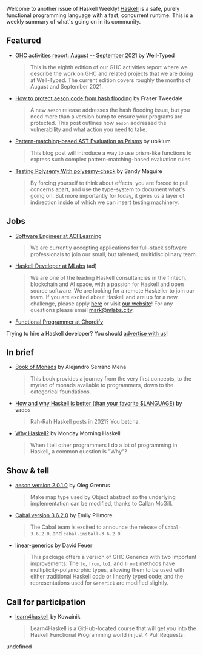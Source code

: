 Welcome to another issue of Haskell Weekly!
[Haskell](https://www.haskell.org) is a safe, purely functional programming language with a fast, concurrent runtime.
This is a weekly summary of what's going on in its community.

## Featured

- [GHC activities report: August -- September 2021](https://well-typed.com/blog/2021/10/ghc-2021-08-2021-09/) by Well-Typed
  > This is the eighth edition of our GHC activities report where we describe the work on GHC and related projects that we are doing at Well-Typed. The current edition covers roughly the months of August and September 2021.

- [How to protect aeson code from hash flooding](https://frasertweedale.github.io/blog-fp/posts/2021-10-12-aeson-hash-flooding-protection.html) by Fraser Tweedale
  > A new `aeson` release addresses the hash flooding issue, but you need more than a version bump to ensure your programs are protected. This post outlines how `aeson` addressed the vulnerability and what action you need to take.

- [Pattern-matching-based AST Evaluation as Prisms](https://ubikium.gitlab.io/portfolio/2021-10-10-pattern-matching-as-prisms.html) by ubikium
  > This blog post will introduce a way to use prism-like functions to express such complex pattern-matching-based evaluation rules.

- [Testing Polysemy With polysemy-check](https://reasonablypolymorphic.com/blog/polysemy-check/) by Sandy Maguire
  > By forcing yourself to think about effects, you are forced to pull concerns apart, and use the type-system to document what's going on. But more importantly for today, it gives us a layer of indirection inside of which we can insert testing machinery.

## Jobs

- [Software Engineer at ACI Learning](https://acilearning.applytojob.com/apply/kjzAYJ1SPF/Software-Engineer?referrer=20210930010931J0GSUOJG1BPYT5ED)
  > We are currently accepting applications for full-stack software professionals to join our small, but talented, multidisciplinary team.

<!-- Runs from 2021-09-23 to 2021-10-14. -->
- [Haskell Developer at MLabs](https://apply.workable.com/mlabs/j/63DAAA4AEF/) (ad)
  > We are one of the leading Haskell consultancies in the fintech, blockchain and AI space, with a passion for Haskell and open source software. We are looking for a remote Haskeller to join our team. If you are excited about Haskell and are up for a new challenge, please apply [here](https://apply.workable.com/mlabs/j/63DAAA4AEF/) or visit [our website](https://mlabs.city/)! For any questions please email <mark@mlabs.city>.

- [Functional Programmer at Chordify](https://jobs.chordify.net/functional-programmer-2/en)

Trying to hire a Haskell developer?
You should [advertise with us](https://haskellweekly.news/advertising.html)!

## In brief

- [Book of Monads](https://leanpub.com/book-of-monads/) by Alejandro Serrano Mena
  > This book provides a journey from the very first concepts, to the myriad of monads available to programmers, down to the categorical foundations.

- [How and why Haskell is better (than your favorite $LANGUAGE)](https://vadosware.io/post/how-and-why-haskell-is-better/) by vados
  > Rah-Rah Haskell posts in 2021? You betcha.

- [Why Haskell?](https://mmhaskell.com/blog/2021/10/11/why-haskell) by Monday Morning Haskell
  > When I tell other programmers I do a lot of programming in Haskell, a common question is "Why"?

## Show & tell

- [aeson version 2.0.1.0](https://hackage.haskell.org/package/aeson-2.0.1.0/changelog) by Oleg Grenrus
  > Make map type used by Object abstract so the underlying implementation can be modified, thanks to Callan McGill.

- [Cabal version 3.6.2.0](https://discourse.haskell.org/t/ann-cabal-3-4-1-0-cabal-install-3-4-1-0-cabal-3-6-2-0-cabal-install-3-6-2-0/3412?u=taylorfausak) by Emily Pillmore
  > The Cabal team is excited to announce the release of `Cabal-3.6.2.0`, and `cabal-install-3.6.2.0`.

- [linear-generics](https://hackage.haskell.org/package/linear-generics-0.1.0.1) by David Feuer
  > This package offers a version of GHC.Generics with two important improvements: The `to`, `from`, `to1`, and `from1` methods have multiplicity-polymorphic types, allowing them to be used with either traditional Haskell code or linearly typed code; and the representations used for `Generic1` are modified slightly.

## Call for participation

<!-- Runs from 2021-10-07 to 2021-10-28. -->
- [learn4haskell](https://github.com/kowainik/learn4haskell) by Kowainik
  > Learn4Haskell is a GitHub-located course that will get you into the Haskell Functional Programming world in just 4 Pull Requests.

undefined

